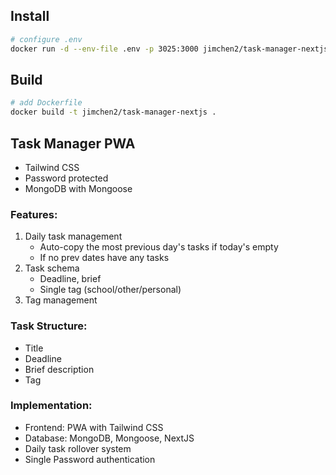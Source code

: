 
## Install 
```sh
# configure .env
docker run -d --env-file .env -p 3025:3000 jimchen2/task-manager-nextjs:latest
```

## Build

```sh
# add Dockerfile
docker build -t jimchen2/task-manager-nextjs .
```


## Task Manager PWA

- Tailwind CSS
- Password protected
- MongoDB with Mongoose

### Features:
1. Daily task management
   - Auto-copy the most previous day's tasks if today's empty
   - If no prev dates have any tasks
2. Task schema
   - Deadline, brief
   - Single tag (school/other/personal)
3. Tag management

### Task Structure:
- Title
- Deadline
- Brief description
- Tag

### Implementation:
- Frontend: PWA with Tailwind CSS
- Database: MongoDB, Mongoose, NextJS
- Daily task rollover system
- Single Password authentication
